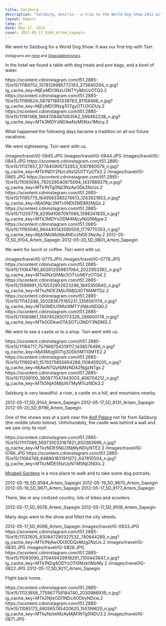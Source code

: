 ```yaml
---
title: Salzburg
description: "Salzburg, Austria — a trip to the World Dog Show 2012 with Tsiri the saluki"
layout: Report
lang: en
date: May 17, 2012
cover: 2012-05-17_9144_Artem_Sapegin
---
```


We went to Salzburg for a World Dog Show. It was our first trip with Tsiri.

<small>Instagrams are [mine](http://instagram.com/sapegin) and [Olgavladimirovna’s](http://instagram.com/airve).</small>

In the hotel we found a table with dog treats and poo bags, and a bowl of water.

<x-grid>
https://scontent.cdninstagram.com/t51.2885-15/e15/11189752_1578129985772193_373840294_n.jpg?ig_cache_key=MjEyMDI3NzU3NTYyMzUzOTQ3.2
https://scontent.cdninstagram.com/t51.2885-15/e15/11199624_587971891339783_91159466_n.jpg?ig_cache_key=MjEyMDI3Nzg1OTgyOTU3ODUy.2
https://scontent.cdninstagram.com/t51.2885-15/e15/11191368_1664708487083562_599462238_n.jpg?ig_cache_key=MTk3MDYzNDAwNzM0Nzc1Mzcy.2
</x-grid>

What happened the following days became a tradition on all our future vacations.

We went sightseeing. Tsiri went with us.

<x-grid>
/images/travel/IG-0845.JPG
/images/travel/IG-0844.JPG
/images/travel/IG-0843.JPG
https://scontent.cdninstagram.com/t51.2885-15/e15/11137857_377840905732853_1097860079_n.jpg?ig_cache_key=MTk1NDY2NzczNzQ5OTYyOTk2.2
/images/travel/IG-0865.JPG
https://scontent.cdninstagram.com/t51.2885-15/e15/11093094_792026540875094_1437889379_n.jpg?ig_cache_key=MTk1NTg0NjI3NzAyODk2NzUx.2
https://scontent.cdninstagram.com/t51.2885-15/e15/11195779_1649563385276613_1263921653_n.jpg?ig_cache_key=MjA5Njc2MTc0NDI2MDM2MjQx.2
https://scontent.cdninstagram.com/t51.2885-15/e15/11205778_829941067097066_1098341830_n.jpg?ig_cache_key=MTk3MDYxODM4MjcyNjQ5Mjgw.2
https://scontent.cdninstagram.com/t51.2885-15/e15/11193040_964440143590559_1779770353_n.jpg?ig_cache_key=MjA5MzMzNjk4NDczNDE3NzAy.2
2012-05-17_5D_9104_Artem_Sapegin
2012-05-20_5D_9801_Artem_Sapegin
</x-grid>

We went for lunch or coffee. Tsiri went with us.

<x-grid>
/images/travel/IG-0775.JPG
/images/travel/IG-0778.JPG
https://scontent.cdninstagram.com/t51.2885-15/e15/11084780_802612059817064_2022953362_n.jpg?ig_cache_key=MTk0NzQ5Mjc5OTUxMjYzOTQ4.2
https://scontent.cdninstagram.com/t51.2885-15/e15/1598991_1576532902623296_1845350840_n.jpg?ig_cache_key=MTkzNDE2MjU5MjQ3OTM4MTQz.2
https://scontent.cdninstagram.com/t51.2885-15/e15/11142248_350283675165231_1356561174_n.jpg?ig_cache_key=MTk0MDU3MzI4MTYzNjkxNDQ0.2
https://scontent.cdninstagram.com/t51.2885-15/e15/11084861_1567452850173326_286650178_n.jpg?ig_cache_key=MTk0ODkwOTA3OTU3NDY3NDM3.2
</x-grid>

We went to see a castle or to a shop. Tsiri went with us.

<x-grid>
https://scontent.cdninstagram.com/l/t51.2885-15/e15/11184717_757989754319117_1438576496_n.jpg?ig_cache_key=MjA5Mzg0OTg3ODk5MTI0MTE2.2
https://scontent.cdninstagram.com/t51.2885-15/e15/11189240_1579375855664289_1108459205_n.jpg?ig_cache_key=MjAwNTQyNjMzNDA2NjgzNTgx.2
https://scontent.cdninstagram.com/t51.2885-15/e15/11208100_360877047443003_406704212_n.jpg?ig_cache_key=MTk5NjA5MjIzNTMyMTczNDk3.2
</x-grid>

Salzburg is very beautiful: a river, a castle on a hill, and mountains nearby.

<x-grid>
2012-05-17_5D_9144_Artem_Sapegin
2012-05-17_5D_9131_Artem_Sapegin
2012-05-20_5D_9799_Artem_Sapegin
</x-grid>

One of the shows was at a park near the [Anif Palace](http://en.wikipedia.org/wiki/Anif_Palace) not far from Salzburg (the middle photo below). Unfortunately, the castle was behind a wall and we saw only its roof.

<x-grid>
https://scontent.cdninstagram.com/t51.2885-15/e15/11117089_569735033167821_650383699_n.jpg?ig_cache_key=MTkzNDE5NjU3NjMyNDIyNTE2.2
/images/travel/IG-0766.JPG
https://scontent.cdninstagram.com/t51.2885-15/e15/11084748_648901831911072_647810504_n.jpg?ig_cache_key=MTkzMDE5NzUyNTM5NjI2NDIx.2
</x-grid>

[Mirabell Gardens](http://www.salzburg.info/en/sights/fortress_palaces/mirabell_palace_gardens) is a nice place to walk and to take some dog portraits.

<x-grid>
2012-05-19_5D_9584_Artem_Sapegin
2012-05-19_5D_9670_Artem_Sapegin
2012-05-19_5D_9671_Artem_Sapegin
2012-05-17_5D_9177_Artem_Sapegin
</x-grid>

There, like in any civilized country, lots of bikes and scooters.

<x-grid>
2012-05-17_5D_9078_Artem_Sapegin
2012-05-17_5D_9108_Artem_Sapegin
</x-grid>

Many dogs went to the show and filled the city streets.

<x-grid>
2012-05-17_5D_9068_Artem_Sapegin
/images/travel/IG-0833.JPG
https://scontent.cdninstagram.com/t51.2885-15/e15/11137605_830847290327532_740644289_n.jpg?ig_cache_key=MTk1NjAwODI3ODQxMzg2NzUx.2
/images/travel/IG-0830.JPG
/images/travel/IG-0828.JPG
https://scontent.cdninstagram.com/t51.2885-15/e15/11093090_370449429818291_1100443847_n.jpg?ig_cache_key=MTk1NDg4ODYzOTI0Mzk0MzMy.2
/images/travel/IG-0822.JPG
2012-05-17_5D_9217_Artem_Sapegin
</x-grid>

Flight back home.

<x-grid>
https://scontent.cdninstagram.com/t51.2885-15/e15/11123658_775967759184740_2030986939_n.jpg?ig_cache_key=MTk2NjIxODI1NDc4ODkyNDcw.2
https://scontent.cdninstagram.com/t51.2885-15/e15/11085173_680565745420620_155199620_n.jpg?ig_cache_key=MTkyNzIwMzAyMjM1NTg5NDU3.2
/images/travel/IG-0871.JPG
</x-grid>
